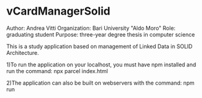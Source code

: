 # vCardManagerSolid

Author: Andrea Vitti
Organization: Bari University "Aldo Moro"
Role: graduating student
Purpose: three-year degree thesis in computer science


This is a study application based on management of Linked Data in SOLID Architecture.



1)To run the application on your localhost, you must have npm installed and run the command: npx parcel index.html

2)The application can also be built on webservers with the command: npm run
